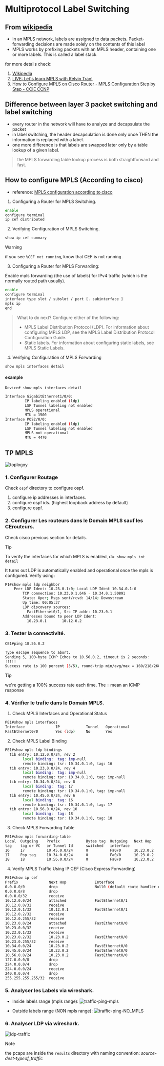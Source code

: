 # Multiprotocol Label Switching

## From [wikipedia](https://en.wikipedia.org/wiki/Multiprotocol_Label_Switching)

- In an MPLS network, labels are assigned to data packets. Packet-forwarding decisions are made solely on the contents of this label
- MPLS works by prefixing packets with an MPLS header, containing one or more labels. This is called a label stack.

for more details check:

1. [Wikipedia](https://en.wikipedia.org/wiki/Multiprotocol_Label_Switching)
2. [LIVE: Let's learn MPLS with Kelvin Tran!](https://www.youtube.com/watch?v=J7I0DUKCX9c&t=1382s)
3. [How to Configure MPLS on Cisco Router - MPLS Configuration Step by Step - CCIE CCNP](https://www.youtube.com/watch?v=V9ij7se6VDw)

## Difference between layer 3 packet switching and label switching

- every router in the network will have to analyze and decapsulate the packet
- in label switching, the header decapsulation is done only once THEN the information is replaced with a label.
- one more difference is that labels are swapped later only by a table lookup of a given label.

> the MPLS forwarding table lookup process is both straightforward and fast.

## How to configure MPLS (According to cisco)

- reference: [MPLS configuration according to cisco](https://www.cisco.com/c/en/us/td/docs/ios-xml/ios/mp_basic/configuration/xe-16/mp-basic-xe-16-book/multiprotocol-label-switching-mpls-on-cisco-routers.html)

1. Configuring a Router for MPLS Switching.

```bash
enable
configure terminal
ip cef distributed
```

2. Verifying Configuration of MPLS Switching.

```bash
show ip cef summary
```
> [!WARNING]
> if you see `%CEF not running`, know that CEF is not running.

3. Configuring a Router for MPLS Forwarding:

Enable mpls forwarding (the use of labels) for IPv4 traffic (which is the normally routed path usually).

```bash
enable
configure terminal
interface type slot / subslot / port [. subinterface ]
mpls ip
end
```

> What to do next?
> Configure either of the following:
> - MPLS Label Distribution Protocol (LDP). For information about configuring MPLS LDP, see the MPLS Label Distribution Protocol Configuration Guide.
> - Static labels. For information about configuring static labels, see MPLS Static Labels.

4. Verifying Configuration of MPLS Forwarding

```bash
show mpls interfaces detail
```
#### example

```bash
Device# show mpls interfaces detail

Interface GigabitEthernet1/0/0:
         IP labeling enabled (ldp)
         LSP Tunnel labeling not enabled
         MPLS operational
         MTU = 1500
Interface POS2/0/0:
         IP labeling enabled (ldp)
         LSP Tunnel labeling not enabled
         MPLS not operational
         MTU = 4470
```

## TP MPLS

![toplogoy](screenshots/2025-04-10-09-57-03.png)

### 1. Configurer Routage

Check `ospf` directory to configure ospf.

1. configure ip addresses in interfaces.
2. configure ospf ids. (highest loopback address by default)
3. configure ospf.

### 2. Configurer Les routeurs dans le Domain MPLS sauf les CErouteurs.

Check cisco previous section for details.

> [!TIP]
> To verify the interfaces for which MPLS is enabled, do: `show mpls int detail`

It turns out LDP is automatically enabled and operational once the mpls is configured. Verify using:
```bash
P1#show mpls ldp neighbor
    Peer LDP Ident: 10.23.0.1:0; Local LDP Ident 10.34.0.1:0
        TCP connection: 10.23.0.1.646 - 10.34.0.1.50891
        State: Oper; Msgs sent/rcvd: 14/14; Downstream
        Up time: 00:05:37
        LDP discovery sources:
          FastEthernet0/1, Src IP addr: 10.23.0.1
        Addresses bound to peer LDP Ident:
          10.23.0.1       10.12.0.2
```

### 3. Tester la connectivité.

```bash
CE1#ping 10.56.0.2

Type escape sequence to abort.
Sending 5, 100-byte ICMP Echos to 10.56.0.2, timeout is 2 seconds:
!!!!!
Success rate is 100 percent (5/5), round-trip min/avg/max = 160/218/268 ms
```
> [!TIP]
> we're getting a 100% success rate each time. The `!` mean an ICMP response

### 4. Vérifier le trafic dans le Domain MPLS.

1. Check MPLS Interfaces and Operational Status
```bash
PE1#show mpls interfaces
Interface              IP            Tunnel   Operational
FastEthernet0/0        Yes (ldp)     No       Yes
```
2. Check MPLS Label Binding
```bash
PE1#show mpls ldp bindings
  tib entry: 10.12.0.0/24, rev 2
        local binding:  tag: imp-null
        remote binding: tsr: 10.34.0.1:0, tag: 16
  tib entry: 10.23.0.0/24, rev 4
        local binding:  tag: imp-null
        remote binding: tsr: 10.34.0.1:0, tag: imp-null
  tib entry: 10.34.0.0/24, rev 8
        local binding:  tag: 17
        remote binding: tsr: 10.34.0.1:0, tag: imp-null
  tib entry: 10.45.0.0/24, rev 6
        local binding:  tag: 16
        remote binding: tsr: 10.34.0.1:0, tag: 17
  tib entry: 10.56.0.0/24, rev 10
        local binding:  tag: 18
        remote binding: tsr: 10.34.0.1:0, tag: 18
```

3. Check MPLS Forwarding Table
```bash
PE1#show mpls forwarding-table
Local  Outgoing    Prefix            Bytes tag  Outgoing   Next Hop
tag    tag or VC   or Tunnel Id      switched   interface
16     17          10.45.0.0/24      0          Fa0/0      10.23.0.2
17     Pop tag     10.34.0.0/24      0          Fa0/0      10.23.0.2
18     18          10.56.0.0/24      0          Fa0/0      10.23.0.2
```

4. Verify MPLS Traffic Using IP CEF (Cisco Express Forwarding)
```bash
PE1#show ip cef
Prefix              Next Hop             Interface
0.0.0.0/0           drop                 Null0 (default route handler entry)
0.0.0.0/8           drop
0.0.0.0/32          receive
10.12.0.0/24        attached             FastEthernet0/1
10.12.0.0/32        receive
10.12.0.1/32        10.12.0.1            FastEthernet0/1
10.12.0.2/32        receive
10.12.0.255/32      receive
10.23.0.0/24        attached             FastEthernet0/0
10.23.0.0/32        receive
10.23.0.1/32        receive
10.23.0.2/32        10.23.0.2            FastEthernet0/0
10.23.0.255/32      receive
10.34.0.0/24        10.23.0.2            FastEthernet0/0
10.45.0.0/24        10.23.0.2            FastEthernet0/0
10.56.0.0/24        10.23.0.2            FastEthernet0/0
127.0.0.0/8         drop
224.0.0.0/4         drop
224.0.0.0/24        receive
240.0.0.0/4         drop
255.255.255.255/32  receive
```

### 5. Analyser les Labels via wireshark.

- Inside labels range (mpls range):
![traffic-ping-mpls](../screenshots/2025-04-10-09-46-04.png)

- Outside labels range (NON mpls range):
![traffic-ping-NO_MPLS](../screenshots/2025-04-10-09-51-59.png)

### 6. Analyser LDP via wireshark.

![ldp-traffic](../screenshots/2025-04-10-09-49-28.png)

> [!NOTE]
> the pcaps are inside the `results` directory with naming convention: *source-dest-typeof_traffic*


